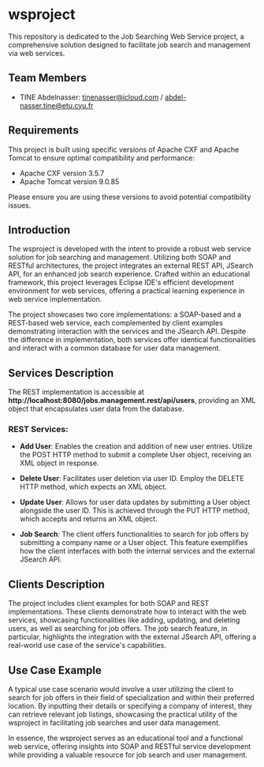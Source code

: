 # wsproject
This repository is dedicated to the Job Searching Web Service project, a comprehensive solution designed to facilitate job search and management via web services.

## Team Members
- TINE Abdelnasser: tinenasser@icloud.com / abdel-nasser.tine@etu.cyu.fr

## Requirements
This project is built using specific versions of Apache CXF and Apache Tomcat to ensure optimal compatibility and performance:
- Apache CXF version 3.5.7
- Apache Tomcat version 9.0.85

Please ensure you are using these versions to avoid potential compatibility issues.

## Introduction
The wsproject is developed with the intent to provide a robust web service solution for job searching and management. Utilizing both SOAP and RESTful architectures, the project integrates an external REST API, JSearch API, for an enhanced job search experience. Crafted within an educational framework, this project leverages Eclipse IDE's efficient development environment for web services, offering a practical learning experience in web service implementation.

The project showcases two core implementations: a SOAP-based and a REST-based web service, each complemented by client examples demonstrating interaction with the services and the JSearch API. Despite the difference in implementation, both services offer identical functionalities and interact with a common database for user data management.

## Services Description
The REST implementation is accessible at **http://localhost:8080/jobs.management.rest/api/users**, providing an XML object that encapsulates user data from the database.

### REST Services:
- **Add User**: Enables the creation and addition of new user entries. Utilize the POST HTTP method to submit a complete User object, receiving an XML object in response.
  
- **Delete User**: Facilitates user deletion via user ID. Employ the DELETE HTTP method, which expects an XML object.
  
- **Update User**: Allows for user data updates by submitting a User object alongside the user ID. This is achieved through the PUT HTTP method, which accepts and returns an XML object.
  
- **Job Search**: The client offers functionalities to search for job offers by submitting a company name or a User object. This feature exemplifies how the client interfaces with both the internal services and the external JSearch API.

## Clients Description
The project includes client examples for both SOAP and REST implementations. These clients demonstrate how to interact with the web services, showcasing functionalities like adding, updating, and deleting users, as well as searching for job offers. The job search feature, in particular, highlights the integration with the external JSearch API, offering a real-world use case of the service's capabilities.

## Use Case Example
A typical use case scenario would involve a user utilizing the client to search for job offers in their field of specialization and within their preferred location. By inputting their details or specifying a company of interest, they can retrieve relevant job listings, showcasing the practical utility of the wsproject in facilitating job searches and user data management.

In essence, the wsproject serves as an educational tool and a functional web service, offering insights into SOAP and RESTful service development while providing a valuable resource for job search and user management.
